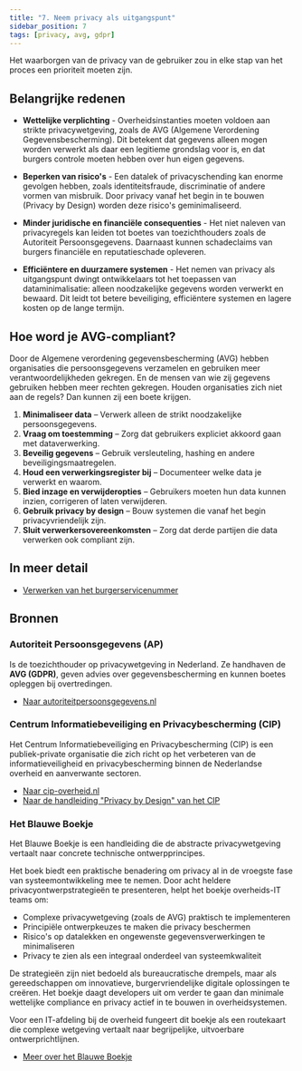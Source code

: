 ```yaml
---
title: "7. Neem privacy als uitgangspunt"
sidebar_position: 7
tags: [privacy, avg, gdpr]
---
```


Het waarborgen van de privacy van de gebruiker zou in elke stap van het proces een prioriteit moeten zijn.

## Belangrijke redenen

- **Wettelijke verplichting** - Overheidsinstanties moeten voldoen aan strikte privacywetgeving, zoals de AVG (Algemene Verordening Gegevensbescherming). Dit betekent dat gegevens alleen mogen worden verwerkt als daar een legitieme grondslag voor is, en dat burgers controle moeten hebben over hun eigen gegevens.

- **Beperken van risico's** - Een datalek of privacyschending kan enorme gevolgen hebben, zoals identiteitsfraude, discriminatie of andere vormen van misbruik. Door privacy vanaf het begin in te bouwen (Privacy by Design) worden deze risico's geminimaliseerd.

- **Minder juridische en financiële consequenties** -  Het niet naleven van privacyregels kan leiden tot boetes van toezichthouders zoals de Autoriteit Persoonsgegevens. Daarnaast kunnen schadeclaims van burgers financiële en reputatieschade opleveren.

- **Efficiëntere en duurzamere systemen** - Het nemen van privacy als uitgangspunt dwingt ontwikkelaars tot het toepassen van dataminimalisatie: alleen noodzakelijke gegevens worden verwerkt en bewaard. Dit leidt tot betere beveiliging, efficiëntere systemen en lagere kosten op de lange termijn.

## Hoe word je AVG-compliant?

Door de Algemene verordening gegevensbescherming (AVG) hebben organisaties die persoonsgegevens verzamelen en gebruiken meer verantwoordelijkheden gekregen. En de mensen van wie zij gegevens gebruiken hebben meer rechten gekregen. Houden organisaties zich niet aan de regels? Dan kunnen zij een boete krijgen.

1. **Minimaliseer data** – Verwerk alleen de strikt noodzakelijke persoonsgegevens.
2. **Vraag om toestemming** – Zorg dat gebruikers expliciet akkoord gaan met dataverwerking.
3. **Beveilig gegevens** – Gebruik versleuteling, hashing en andere beveiligingsmaatregelen.
4. **Houd een verwerkingsregister bij** – Documenteer welke data je verwerkt en waarom.  
5. **Bied inzage en verwijderopties** – Gebruikers moeten hun data kunnen inzien, corrigeren of laten verwijderen.  
6. **Gebruik privacy by design** – Bouw systemen die vanaf het begin privacyvriendelijk zijn.  
7. **Sluit verwerkersovereenkomsten** – Zorg dat derde partijen die data verwerken ook compliant zijn.  


## In meer detail

- [Verwerken van het burgerservicenummer](bsn.md)

## Bronnen

### Autoriteit Persoonsgegevens (AP)

Is de toezichthouder op privacywetgeving in Nederland. Ze handhaven de **AVG (GDPR)**, geven advies over gegevensbescherming en kunnen boetes opleggen bij overtredingen.

- [Naar autoriteitpersoonsgegevens.nl](https://autoriteitpersoonsgegevens.nl)

### Centrum Informatiebeveiliging en Privacybescherming (CIP)

Het Centrum Informatiebeveiliging en Privacybescherming (CIP) is een publiek-private organisatie die zich richt op het verbeteren van de informatieveiligheid en privacybescherming binnen de Nederlandse overheid en aanverwante sectoren.

- [Naar cip-overheid.nl](https://www.cip-overheid.nl)
- [Naar de handleiding "Privacy by Design" van het CIP](https://www.cip-overheid.nl/producten-en-diensten/handleiding-privacy-by-design)

### Het Blauwe Boekje

Het Blauwe Boekje is een handleiding die de abstracte privacywetgeving vertaalt naar concrete technische ontwerpprincipes.

Het boek biedt een praktische benadering om privacy al in de vroegste fase van systeemontwikkeling mee te nemen. Door acht heldere privacyontwerpstrategieën te presenteren, helpt het boekje overheids-IT teams om:

- Complexe privacywetgeving (zoals de AVG) praktisch te implementeren
- Principiële ontwerpkeuzes te maken die privacy beschermen
- Risico's op datalekken en ongewenste gegevensverwerkingen te minimaliseren
- Privacy te zien als een integraal onderdeel van systeemkwaliteit

De strategieën zijn niet bedoeld als bureaucratische drempels, maar als gereedschappen om innovatieve, burgervriendelijke digitale oplossingen te creëren. Het boekje daagt developers uit om verder te gaan dan minimale wettelijke compliance en privacy actief in te bouwen in overheidsystemen.

Voor een IT-afdeling bij de overheid fungeert dit boekje als een routekaart die complexe wetgeving vertaalt naar begrijpelijke, uitvoerbare ontwerprichtlijnen.

- [Meer over het Blauwe Boekje](https://www.cs.ru.nl/~jhh/blauwe-boekje.html)
